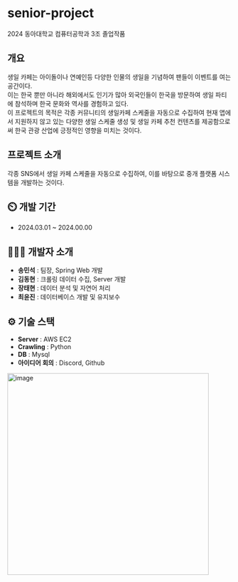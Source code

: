 # senior-project
2024 동아대학교 컴퓨터공학과 3조 졸업작품

## 개요
생일 카페는 아이돌이나 연예인등 다양한 인물의 생일을 기념하여 팬들이 이벤트를 여는 공간이다.  
이는 한국 뿐만 아니라 해외에서도 인기가 많아 외국인들이 한국을 방문하여 생일 파티에 참석하며 한국 문화와 역사를 경험하고 있다.   
이 프로젝트의 목적은 각종 커뮤니티의 생일카페 스케줄을 자동으로 수집하여 현재 앱에서 지원하지 않고 있는 다양한 생일 스케줄 생성 및 생일 카페 추천 컨텐츠를 제공함으로써 한국 관광 산업에 긍정적인 영향을 미치는 것이다. 

## 프로젝트 소개
각종 SNS에서 생일 카페 스케줄을 자동으로 수집하여, 이를 바탕으로 중개 플랫폼 시스템을 개발하는 것이다.

## ⏲️ 개발 기간 
- 2024.03.01 ~ 2024.00.00

## 🧑‍🤝‍🧑 개발자 소개 
- **송민석** : 팀장, Spring Web 개발
- **김동현** : 크롤링 데이터 수집, Server 개발
- **장태현** : 데이터 분석 및 자연어 처리
- **최윤진** : 데이터베이스 개발 및 유지보수

## ⚙️ 기술 스택
- **Server** : AWS EC2
- **Crawling** : Python
- **DB** : Mysql
- **아이디어 회의** : Discord, Github

<img width="453" alt="image" src="https://github.com/indextrown/senior-project/assets/69367698/18bbaf06-bc83-451c-99b8-8cc4f4a1cda9">



